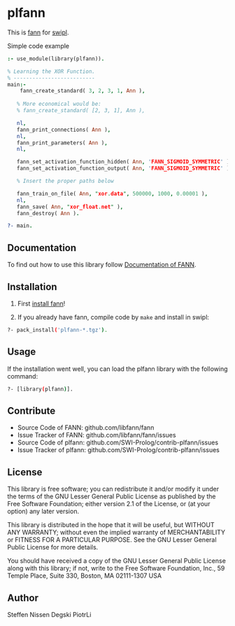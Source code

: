 # plfann

This is [fann](http://leenissen.dk/fann/wp/) for [swipl](http://www.swi-prolog.org/).

Simple code example 

```Prolog
:- use_module(library(plfann)).

% Learning the XOR Function.
% --------------------------
main:- 
    fann_create_standard( 3, 2, 3, 1, Ann ),
   
   % More economical would be:
   % fann_create_standard( [2, 3, 1], Ann ),

   nl,
   fann_print_connections( Ann ),
   nl,
   fann_print_parameters( Ann ),
   nl,

   fann_set_activation_function_hidden( Ann, 'FANN_SIGMOID_SYMMETRIC' ),
   fann_set_activation_function_output( Ann, 'FANN_SIGMOID_SYMMETRIC' ),

   % Insert the proper paths below

   fann_train_on_file( Ann, "xor.data", 500000, 1000, 0.00001 ),
   nl,
   fann_save( Ann, "xor_float.net" ),
   fann_destroy( Ann ).
```

```Prolog
?- main.
```
## Documentation

To find out how to use this library follow [Documentation of FANN](http://leenissen.dk/fann/wp/).

## Installation

1. First [install fann](http://leenissen.dk/fann/wp/help/installing-fann/)!

1. If you already have fann, compile code by `make` and install in swipl:

```bash
?- pack_install('plfann-*.tgz').
```

## Usage
If the installation went well, you can load the plfann library with the following command:

```bash
?- [library(plfann)].
```

## Contribute

* Source Code of FANN: github.com/libfann/fann
* Issue Tracker of FANN: github.com/libfann/fann/issues
* Source Code of plfann: github.com/SWI-Prolog/contrib-plfann/issues
* Issue Tracker of plfann: github.com/SWI-Prolog/contrib-plfann/issues

## License

This library is free software; you can redistribute it and/or
 modify it under the terms of the GNU Lesser General Public
 License as published by the Free Software Foundation; either
 version 2.1 of the License, or (at your option) any later version.

 This library is distributed in the hope that it will be useful,
 but WITHOUT ANY WARRANTY; without even the implied warranty of
 MERCHANTABILITY or FITNESS FOR A PARTICULAR PURPOSE.  See the GNU
 Lesser General Public License for more details.

 You should have received a copy of the GNU Lesser General Public
 License along with this library; if not, write to the Free Software
 Foundation, Inc., 59 Temple Place, Suite 330, Boston, MA  02111-1307  USA

## Author

Steffen Nissen
Degski
PiotrLi
